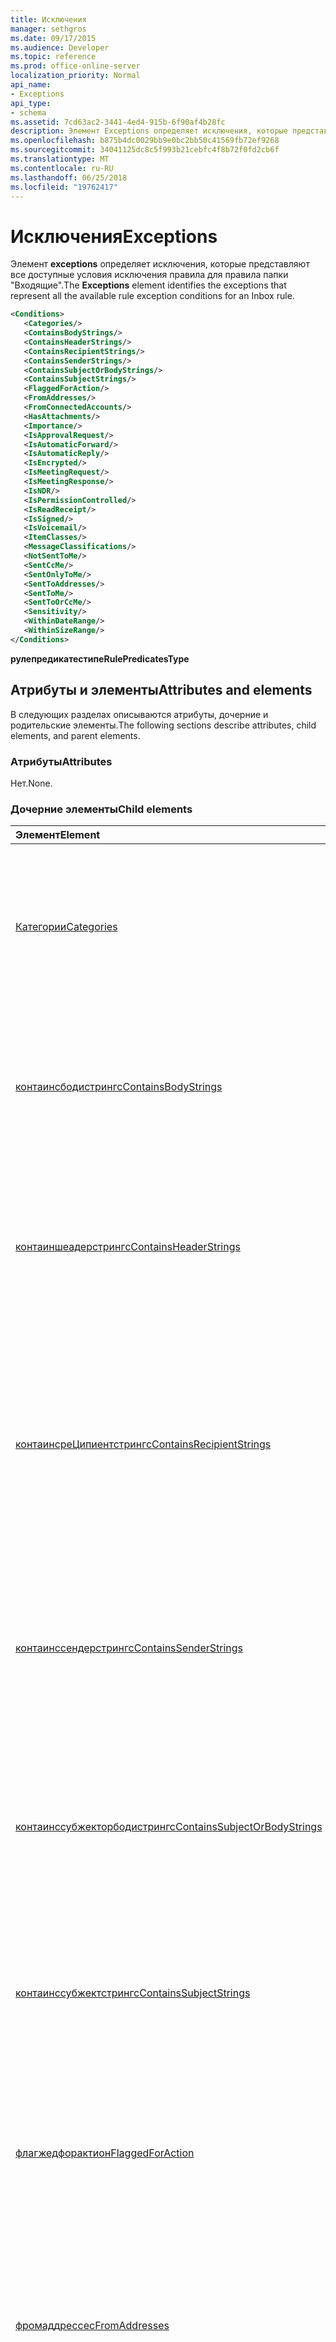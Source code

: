 ```yaml
---
title: Исключения
manager: sethgros
ms.date: 09/17/2015
ms.audience: Developer
ms.topic: reference
ms.prod: office-online-server
localization_priority: Normal
api_name:
- Exceptions
api_type:
- schema
ms.assetid: 7cd63ac2-3441-4ed4-915b-6f90af4b28fc
description: Элемент Exceptions определяет исключения, которые представляют все доступные условия исключения правила для правила папки "Входящие".
ms.openlocfilehash: b875b4dc0029bb9e0bc2bb50c41569fb72ef9268
ms.sourcegitcommit: 34041125dc8c5f993b21cebfc4f8b72f0fd2cb6f
ms.translationtype: MT
ms.contentlocale: ru-RU
ms.lasthandoff: 06/25/2018
ms.locfileid: "19762417"
---
```

# <a name="exceptions"></a><span data-ttu-id="57a1f-103">Исключения</span><span class="sxs-lookup"><span data-stu-id="57a1f-103">Exceptions</span></span>

<span data-ttu-id="57a1f-104">Элемент **exceptions** определяет исключения, которые представляют все доступные условия исключения правила для правила папки "Входящие".</span><span class="sxs-lookup"><span data-stu-id="57a1f-104">The **Exceptions** element identifies the exceptions that represent all the available rule exception conditions for an Inbox rule.</span></span> 
  
```XML
<Conditions>
   <Categories/>
   <ContainsBodyStrings/>
   <ContainsHeaderStrings/>
   <ContainsRecipientStrings/>
   <ContainsSenderStrings/>
   <ContainsSubjectOrBodyStrings/>
   <ContainsSubjectStrings/>
   <FlaggedForAction/>
   <FromAddresses/>
   <FromConnectedAccounts/>
   <HasAttachments/>
   <Importance/>
   <IsApprovalRequest/>
   <IsAutomaticForward/>
   <IsAutomaticReply/>
   <IsEncrypted/>
   <IsMeetingRequest/>
   <IsMeetingResponse/>
   <IsNDR/>
   <IsPermissionControlled/>
   <IsReadReceipt/>
   <IsSigned/>
   <IsVoicemail/>
   <ItemClasses/>
   <MessageClassifications/>
   <NotSentToMe/>
   <SentCcMe/>
   <SentOnlyToMe/>
   <SentToAddresses/>
   <SentToMe/>
   <SentToOrCcMe/>
   <Sensitivity/>
   <WithinDateRange/>
   <WithinSizeRange/>
</Conditions>
```

 <span data-ttu-id="57a1f-105">**рулепредикатестипе**</span><span class="sxs-lookup"><span data-stu-id="57a1f-105">**RulePredicatesType**</span></span>
## <a name="attributes-and-elements"></a><span data-ttu-id="57a1f-106">Атрибуты и элементы</span><span class="sxs-lookup"><span data-stu-id="57a1f-106">Attributes and elements</span></span>

<span data-ttu-id="57a1f-107">В следующих разделах описываются атрибуты, дочерние и родительские элементы.</span><span class="sxs-lookup"><span data-stu-id="57a1f-107">The following sections describe attributes, child elements, and parent elements.</span></span>
  
### <a name="attributes"></a><span data-ttu-id="57a1f-108">Атрибуты</span><span class="sxs-lookup"><span data-stu-id="57a1f-108">Attributes</span></span>

<span data-ttu-id="57a1f-109">Нет.</span><span class="sxs-lookup"><span data-stu-id="57a1f-109">None.</span></span>
  
### <a name="child-elements"></a><span data-ttu-id="57a1f-110">Дочерние элементы</span><span class="sxs-lookup"><span data-stu-id="57a1f-110">Child elements</span></span>

|<span data-ttu-id="57a1f-111">**Элемент**</span><span class="sxs-lookup"><span data-stu-id="57a1f-111">**Element**</span></span>|<span data-ttu-id="57a1f-112">**Описание**</span><span class="sxs-lookup"><span data-stu-id="57a1f-112">**Description**</span></span>|
|:-----|:-----|
|[<span data-ttu-id="57a1f-113">Категории</span><span class="sxs-lookup"><span data-stu-id="57a1f-113">Categories</span></span>](categories-ex15websvcsotherref.md) <br/> |<span data-ttu-id="57a1f-114">Содержит категории, которые необходимо применить к входящему сообщению, чтобы применить условие или исключение.</span><span class="sxs-lookup"><span data-stu-id="57a1f-114">Contains the categories that must be applied to an incoming message in order for the condition or exception to apply.</span></span>  <br/> |
|[<span data-ttu-id="57a1f-115">контаинсбодистрингс</span><span class="sxs-lookup"><span data-stu-id="57a1f-115">ContainsBodyStrings</span></span>](containsbodystrings.md) <br/> |<span data-ttu-id="57a1f-116">Указывает строки, которые должны присутствовать в теле входящих сообщений, чтобы применить условие или исключение.</span><span class="sxs-lookup"><span data-stu-id="57a1f-116">Indicates the strings that must appear in the body of incoming messages in order for the condition or exception to apply.</span></span>  <br/> |
|[<span data-ttu-id="57a1f-117">контаиншеадерстрингс</span><span class="sxs-lookup"><span data-stu-id="57a1f-117">ContainsHeaderStrings</span></span>](containsheaderstrings.md) <br/> |<span data-ttu-id="57a1f-118">Индикактес строки, которые должны отображаться в заголовках входящих сообщений, чтобы применить условие или исключение.</span><span class="sxs-lookup"><span data-stu-id="57a1f-118">Indicaqtes the strings that must appear in the headers of incoming messages in order for the condition or exception to apply.</span></span>  <br/> |
|[<span data-ttu-id="57a1f-119">контаинсреЦипиентстрингс</span><span class="sxs-lookup"><span data-stu-id="57a1f-119">ContainsRecipientStrings</span></span>](containsrecipientstrings.md) <br/> |<span data-ttu-id="57a1f-120">Указывает строки, которые должны присутствовать в свойствах **ToRecipients** или **CcRecipients** входящих сообщений, чтобы применялось условие или исключение.</span><span class="sxs-lookup"><span data-stu-id="57a1f-120">Indicates the strings that must appear in either the **ToRecipients** or **CcRecipients** properties of incoming messages in order for the condition or exception to apply.</span></span>  <br/> |
|[<span data-ttu-id="57a1f-121">контаинссендерстрингс</span><span class="sxs-lookup"><span data-stu-id="57a1f-121">ContainsSenderStrings</span></span>](containssenderstrings.md) <br/> |<span data-ttu-id="57a1f-122">Указывает строки, которые должны присутствовать в свойстве **from** входящих сообщений, чтобы применялось условие или исключение.</span><span class="sxs-lookup"><span data-stu-id="57a1f-122">Indicates the strings that must appear in the **From** property of incoming messages in order for the condition or exception to apply.</span></span>  <br/> |
|[<span data-ttu-id="57a1f-123">контаинссубжекторбодистрингс</span><span class="sxs-lookup"><span data-stu-id="57a1f-123">ContainsSubjectOrBodyStrings</span></span>](containssubjectorbodystrings.md) <br/> |<span data-ttu-id="57a1f-124">Указывает строки, которые должны присутствовать в тексте или теме входящих сообщений, чтобы применялось условие или исключение.</span><span class="sxs-lookup"><span data-stu-id="57a1f-124">Indicates the strings that must appear in either the body or the subject of incoming messages in order for the condition or exception to apply.</span></span>  <br/> |
|[<span data-ttu-id="57a1f-125">контаинссубжектстрингс</span><span class="sxs-lookup"><span data-stu-id="57a1f-125">ContainsSubjectStrings</span></span>](containssubjectstrings.md) <br/> |<span data-ttu-id="57a1f-126">Указывает строки, которые должны присутствовать в теме входящих сообщений, чтобы применить условие или исключение.</span><span class="sxs-lookup"><span data-stu-id="57a1f-126">Indicates the strings that must appear in the subject of incoming messages in order for the condition or exception to apply.</span></span>  <br/> |
|[<span data-ttu-id="57a1f-127">флагжедфорактион</span><span class="sxs-lookup"><span data-stu-id="57a1f-127">FlaggedForAction</span></span>](flaggedforaction.md) <br/> |<span data-ttu-id="57a1f-128">Указывает флаг для значения действия, который должен отображаться в входящих сообщениях, чтобы применить условие или исключение.</span><span class="sxs-lookup"><span data-stu-id="57a1f-128">Specifies the flag for action value that must appear on incoming messages in order for the condition or exception to apply.</span></span>  <br/> |
|[<span data-ttu-id="57a1f-129">фромаддрессес</span><span class="sxs-lookup"><span data-stu-id="57a1f-129">FromAddresses</span></span>](fromaddresses.md) <br/> |<span data-ttu-id="57a1f-130">Указывает адреса электронной почты, из которых должны отправляться входящие сообщения, чтобы применялось условие или исключение.</span><span class="sxs-lookup"><span data-stu-id="57a1f-130">Indicates the e-mail addresses from which incoming messages must be sent in order for the condition or exception to apply.</span></span>  <br/> |
|[<span data-ttu-id="57a1f-131">фромконнектедаккаунтс</span><span class="sxs-lookup"><span data-stu-id="57a1f-131">FromConnectedAccounts</span></span>](fromconnectedaccounts.md) <br/> |<span data-ttu-id="57a1f-132">Представляет имена учетных записей электронной почты, для которых необходимо выполнить статистическую обработку входящих сообщений для того, чтобы применить условие или исключение.</span><span class="sxs-lookup"><span data-stu-id="57a1f-132">Represents the e-mail account names from which incoming messages have to have been aggregated in order for the condition or exception to apply.</span></span>  <br/> |
|[<span data-ttu-id="57a1f-133">HasAttachments</span><span class="sxs-lookup"><span data-stu-id="57a1f-133">HasAttachments</span></span>](hasattachments.md) <br/> |<span data-ttu-id="57a1f-134">Указывает, должны ли входящие сообщения иметь вложения, чтобы применялось условие или исключение.</span><span class="sxs-lookup"><span data-stu-id="57a1f-134">Indicates whether incoming messages have to have attachments in order for the condition or exception to apply.</span></span>  <br/> |
|[<span data-ttu-id="57a1f-135">Importance</span><span class="sxs-lookup"><span data-stu-id="57a1f-135">Importance</span></span>](importance.md) <br/> |<span data-ttu-id="57a1f-136">Указывает важность, которая отмечается на входящих сообщениях, чтобы применялось условие или исключение.</span><span class="sxs-lookup"><span data-stu-id="57a1f-136">Specifies the importance that is stamped on incoming messages in order for the condition or exception to apply.</span></span>  <br/> |
|[<span data-ttu-id="57a1f-137">исаппровалрекуест</span><span class="sxs-lookup"><span data-stu-id="57a1f-137">IsApprovalRequest</span></span>](isapprovalrequest.md) <br/> |<span data-ttu-id="57a1f-138">Указывает, должны ли входящие сообщения быть запросами на утверждение, чтобы применялось условие или исключение.</span><span class="sxs-lookup"><span data-stu-id="57a1f-138">Indicates whether incoming messages must be approval requests in order for the condition or exception to apply.</span></span>  <br/> |
|[<span data-ttu-id="57a1f-139">исаутоматикфорвард</span><span class="sxs-lookup"><span data-stu-id="57a1f-139">IsAutomaticForward</span></span>](isautomaticforward.md) <br/> |<span data-ttu-id="57a1f-140">Указывает, должны ли входящие сообщения быть автоматически пересылаться, чтобы применялось условие или исключение.</span><span class="sxs-lookup"><span data-stu-id="57a1f-140">Indicates whether incoming messages must be automatic forwards in order for the condition or exception to apply.</span></span>  <br/> |
|[<span data-ttu-id="57a1f-141">исаутоматикрепли</span><span class="sxs-lookup"><span data-stu-id="57a1f-141">IsAutomaticReply</span></span>](isautomaticreply.md) <br/> |<span data-ttu-id="57a1f-142">Указывает, должны ли входящие сообщения быть автоматическими ответами, чтобы применялось условие или исключение.</span><span class="sxs-lookup"><span data-stu-id="57a1f-142">Indicates whether incoming messages must be automatic replies in order for the condition or exception to apply.</span></span>  <br/> |
|[<span data-ttu-id="57a1f-143">IsEncrypted</span><span class="sxs-lookup"><span data-stu-id="57a1f-143">IsEncrypted</span></span>](isencrypted.md) <br/> |<span data-ttu-id="57a1f-144">Указывает, должны ли входящие сообщения шифроваться с шифрованием S/MIME, чтобы применить условие или исключение.</span><span class="sxs-lookup"><span data-stu-id="57a1f-144">Indicates whether incoming messages must be S/MIME encrypted in order for the condition or exception to apply.</span></span>  <br/> |
|[<span data-ttu-id="57a1f-145">исмитингрекуест</span><span class="sxs-lookup"><span data-stu-id="57a1f-145">IsMeetingRequest</span></span>](ismeetingrequest.md) <br/> |<span data-ttu-id="57a1f-146">Указывает, должны ли входящие сообщения быть приглашениями на собрание, чтобы применялось условие или исключение.</span><span class="sxs-lookup"><span data-stu-id="57a1f-146">Indicates whether incoming messages must be meeting requests in order for the condition or exception to apply.</span></span>  <br/> |
|[<span data-ttu-id="57a1f-147">исмитингреспонсе</span><span class="sxs-lookup"><span data-stu-id="57a1f-147">IsMeetingResponse</span></span>](ismeetingresponse.md) <br/> |<span data-ttu-id="57a1f-148">Указывает, должны ли входящие сообщения отвечать на приглашения на собрания, чтобы применялось условие или исключение.</span><span class="sxs-lookup"><span data-stu-id="57a1f-148">Indicates whether incoming messages must be meeting responses in order for the condition or exception to apply.</span></span>  <br/> |
|[<span data-ttu-id="57a1f-149">исндр</span><span class="sxs-lookup"><span data-stu-id="57a1f-149">IsNDR</span></span>](isndr.md) <br/> |<span data-ttu-id="57a1f-150">Указывает, должны ли входящие сообщения относиться к отчетам о недоставке (NDR), чтобы применялось условие или исключение.</span><span class="sxs-lookup"><span data-stu-id="57a1f-150">Indicates whether incoming messages must be non-delivery reports (NDRs) in order for the condition or exception to apply.</span></span>  <br/> |
|[<span data-ttu-id="57a1f-151">испермиссионконтроллед</span><span class="sxs-lookup"><span data-stu-id="57a1f-151">IsPermissionControlled</span></span>](ispermissioncontrolled.md) <br/> |<span data-ttu-id="57a1f-152">Указывает, должны ли входящие сообщения управляться с помощью управления разрешениями (RMS protected), чтобы применить условие или исключение.</span><span class="sxs-lookup"><span data-stu-id="57a1f-152">Indicates whether incoming messages must be permission controlled (RMS protected) in order for the condition or exception to apply</span></span>  <br/> |
|[<span data-ttu-id="57a1f-153">исреадрецеипт</span><span class="sxs-lookup"><span data-stu-id="57a1f-153">IsReadReceipt</span></span>](isreadreceipt.md) <br/> |<span data-ttu-id="57a1f-154">Указывает, должны ли входящие сообщения принимать уведомления о прочтении, чтобы применялось условие или исключение.</span><span class="sxs-lookup"><span data-stu-id="57a1f-154">Indicates whether incoming messages must be read receipts in order for the condition or exception to apply.</span></span>  <br/> |
|[<span data-ttu-id="57a1f-155">IsSigned</span><span class="sxs-lookup"><span data-stu-id="57a1f-155">IsSigned</span></span>](issigned.md) <br/> |<span data-ttu-id="57a1f-156">Указывает, должны ли входящие сообщения быть подписаны на S/MIME, чтобы применялось условие или исключение.</span><span class="sxs-lookup"><span data-stu-id="57a1f-156">Indicates whether incoming messages must be S/MIME signed in order for the condition or exception to apply.</span></span>  <br/> |
|[<span data-ttu-id="57a1f-157">Голосовая почта</span><span class="sxs-lookup"><span data-stu-id="57a1f-157">IsVoicemail</span></span>](isvoicemail.md) <br/> |<span data-ttu-id="57a1f-158">Указывает, должны ли входящие сообщения быть сообщениями голосовой почты, чтобы применялось условие или исключение.</span><span class="sxs-lookup"><span data-stu-id="57a1f-158">Indicates whether incoming messages must be voice mail messages in order for the condition or exception to apply.</span></span>  <br/> |
|[<span data-ttu-id="57a1f-159">итемклассес</span><span class="sxs-lookup"><span data-stu-id="57a1f-159">ItemClasses</span></span>](itemclasses.md) <br/> |<span data-ttu-id="57a1f-160">Представляет классы элементов, которые должны быть помечены для входящих сообщений, чтобы применить условие или исключение.</span><span class="sxs-lookup"><span data-stu-id="57a1f-160">Represents the item classes that must be stamped on incoming messages in order for the condition or exception to apply.</span></span>  <br/> |
|[<span data-ttu-id="57a1f-161">мессажеклассификатионс</span><span class="sxs-lookup"><span data-stu-id="57a1f-161">MessageClassifications</span></span>](messageclassifications.md) <br/> |<span data-ttu-id="57a1f-162">Представляет классификации сообщений, которые должны быть помечены для входящих сообщений, чтобы применить условие или исключение.</span><span class="sxs-lookup"><span data-stu-id="57a1f-162">Represents the message classifications that must be stamped on incoming messages in order for the condition or exception to apply.</span></span>  <br/> |
|[<span data-ttu-id="57a1f-163">нотсенттоме</span><span class="sxs-lookup"><span data-stu-id="57a1f-163">NotSentToMe</span></span>](notsenttome.md) <br/> |<span data-ttu-id="57a1f-164">Указывает, должно ли владелец почтового ящика отсутствовать в свойстве **ToRecipients** входящих сообщений, чтобы применить условие или исключение.</span><span class="sxs-lookup"><span data-stu-id="57a1f-164">Indicates whether the owner of the mailbox must not be in the **ToRecipients** property of the incoming messages in order for the condition or exception to apply.</span></span>  <br/> |
|[<span data-ttu-id="57a1f-165">сентккме</span><span class="sxs-lookup"><span data-stu-id="57a1f-165">SentCcMe</span></span>](sentccme.md) <br/> |<span data-ttu-id="57a1f-166">Указывает, должно ли владелец почтового ящика находиться в свойстве **CcRecipients** входящих сообщений, чтобы применялось условие или исключение.</span><span class="sxs-lookup"><span data-stu-id="57a1f-166">Indicates whether the owner of the mailbox has to be in the **CcRecipients** property of incoming messages in order for the condition or exception to apply.</span></span>  <br/> |
|[<span data-ttu-id="57a1f-167">сентонлитоме</span><span class="sxs-lookup"><span data-stu-id="57a1f-167">SentOnlyToMe</span></span>](sentonlytome.md) <br/> |<span data-ttu-id="57a1f-168">Указывает, должен ли владелец почтового ящика быть единственным в свойстве **ToRecipients** входящих сообщений, чтобы применялось условие или исключение.</span><span class="sxs-lookup"><span data-stu-id="57a1f-168">Indicates whether the owner of the mailbox has to be the only one in the **ToRecipients** property of incoming messages in order for the condition or exception to apply.</span></span>  <br/> |
|[<span data-ttu-id="57a1f-169">сенттоаддрессес</span><span class="sxs-lookup"><span data-stu-id="57a1f-169">SentToAddresses</span></span>](senttoaddresses.md) <br/> |<span data-ttu-id="57a1f-170">Указывает адреса электронной почты, на которые должны быть отправлены входящие сообщения, чтобы применялось условие или исключение.</span><span class="sxs-lookup"><span data-stu-id="57a1f-170">Indicates the e-mail addresses that incoming messages have to have been sent to in order for the condition or exception to apply.</span></span>  <br/> |
|[<span data-ttu-id="57a1f-171">сенттоме</span><span class="sxs-lookup"><span data-stu-id="57a1f-171">SentToMe</span></span>](senttome.md) <br/> |<span data-ttu-id="57a1f-172">Указывает, должно ли владелец почтового ящика находиться в свойстве **ToRecipients** входящих сообщений, чтобы применялось условие или исключение.</span><span class="sxs-lookup"><span data-stu-id="57a1f-172">Indicates whether the owner of the mailbox has to be in the **ToRecipients** property of incoming messages in order for the condition or exception to apply.</span></span>  <br/> |
|[<span data-ttu-id="57a1f-173">сенттурккме</span><span class="sxs-lookup"><span data-stu-id="57a1f-173">SentToOrCcMe</span></span>](senttoorccme.md) <br/> |<span data-ttu-id="57a1f-174">Указывает, должен ли владелец почтового ящика находиться в свойстве **ToRecipients** или **CcRecipients** входящих сообщений, чтобы применить условие или исключение.</span><span class="sxs-lookup"><span data-stu-id="57a1f-174">Indicates whether the owner of the mailbox has to be in either a **ToRecipients** or **CcRecipients** property of incoming messages in order for the condition or exception to apply.</span></span>  <br/> |
|[<span data-ttu-id="57a1f-175">Sensitivity</span><span class="sxs-lookup"><span data-stu-id="57a1f-175">Sensitivity</span></span>](sensitivity.md) <br/> |<span data-ttu-id="57a1f-176">Указывает чувствительность, которая должна быть отмечена для входящих сообщений, чтобы применить условие или исключение.</span><span class="sxs-lookup"><span data-stu-id="57a1f-176">Indicates the sensitivity that must be stamped on incoming messages in order for the condition or exception to apply.</span></span>  <br/> |
|[<span data-ttu-id="57a1f-177">висиндатеранже</span><span class="sxs-lookup"><span data-stu-id="57a1f-177">WithinDateRange</span></span>](withindaterange.md) <br/> |<span data-ttu-id="57a1f-178">Указывает диапазон дат, в течение которого должны быть получены входящие сообщения, чтобы применялось условие или исключение.</span><span class="sxs-lookup"><span data-stu-id="57a1f-178">Specifies the date range within which incoming messages have to have been received in order for the condition or exception to apply.</span></span>  <br/> |
|[<span data-ttu-id="57a1f-179">висинсизеранже</span><span class="sxs-lookup"><span data-stu-id="57a1f-179">WithinSizeRange</span></span>](withinsizerange.md) <br/> |<span data-ttu-id="57a1f-180">Указывает минимальный и максимальный размеры для входящих сообщений, для которых необходимо применить условие или исключение.</span><span class="sxs-lookup"><span data-stu-id="57a1f-180">Specifies the minimum and maximum sizes that incoming messages must be in order for the condition or exception to apply.</span></span>  <br/> |
   
### <a name="parent-elements"></a><span data-ttu-id="57a1f-181">Родительские элементы</span><span class="sxs-lookup"><span data-stu-id="57a1f-181">Parent elements</span></span>

|<span data-ttu-id="57a1f-182">**Элемент**</span><span class="sxs-lookup"><span data-stu-id="57a1f-182">**Element**</span></span>|<span data-ttu-id="57a1f-183">**Описание**</span><span class="sxs-lookup"><span data-stu-id="57a1f-183">**Description**</span></span>|
|:-----|:-----|
|[<span data-ttu-id="57a1f-184">Правило (RuleType)</span><span class="sxs-lookup"><span data-stu-id="57a1f-184">Rule (RuleType)</span></span>](rule-ruletype.md) <br/> |<span data-ttu-id="57a1f-185">Содержит одно правило и представляет правило в почтовом ящике пользователя.</span><span class="sxs-lookup"><span data-stu-id="57a1f-185">Contains a single rule and represents a rule in a user's mailbox.</span></span>  <br/> |
   
## <a name="text-value"></a><span data-ttu-id="57a1f-186">Текстовое значение</span><span class="sxs-lookup"><span data-stu-id="57a1f-186">Text value</span></span>

<span data-ttu-id="57a1f-187">Нет.</span><span class="sxs-lookup"><span data-stu-id="57a1f-187">None.</span></span>
  
## <a name="remarks"></a><span data-ttu-id="57a1f-188">Примечания</span><span class="sxs-lookup"><span data-stu-id="57a1f-188">Remarks</span></span>

<span data-ttu-id="57a1f-189">Предикаты правил используются в качестве условий правил или исключений.</span><span class="sxs-lookup"><span data-stu-id="57a1f-189">The rule predicates are used as rule conditions or exceptions.</span></span>
  
<span data-ttu-id="57a1f-190">Схема, описывающая этот элемент, находится в виртуальном каталоге IIS, в котором размещены веб-службы Exchange.</span><span class="sxs-lookup"><span data-stu-id="57a1f-190">The schema that describes this element is located in the IIS virtual directory that hosts Exchange Web Services.</span></span>
  
## <a name="element-information"></a><span data-ttu-id="57a1f-191">Сведения об элементе</span><span class="sxs-lookup"><span data-stu-id="57a1f-191">Element information</span></span>

|||
|:-----|:-----|
|<span data-ttu-id="57a1f-192">Пространство имен</span><span class="sxs-lookup"><span data-stu-id="57a1f-192">Namespace</span></span>  <br/> |http://schemas.microsoft.com/exchange/services/2006/types  <br/> |
|<span data-ttu-id="57a1f-193">Имя схемы</span><span class="sxs-lookup"><span data-stu-id="57a1f-193">Schema Name</span></span>  <br/> |<span data-ttu-id="57a1f-194">Схема Types</span><span class="sxs-lookup"><span data-stu-id="57a1f-194">Types schema</span></span>  <br/> |
|<span data-ttu-id="57a1f-195">Файл проверки</span><span class="sxs-lookup"><span data-stu-id="57a1f-195">Validation File</span></span>  <br/> |<span data-ttu-id="57a1f-196">Types. xsd</span><span class="sxs-lookup"><span data-stu-id="57a1f-196">Types.xsd</span></span>  <br/> |
|<span data-ttu-id="57a1f-197">Может быть пустым</span><span class="sxs-lookup"><span data-stu-id="57a1f-197">Can be Empty</span></span>  <br/> |<span data-ttu-id="57a1f-198">True</span><span class="sxs-lookup"><span data-stu-id="57a1f-198">True</span></span>  <br/> |
   
## <a name="see-also"></a><span data-ttu-id="57a1f-199">См. также</span><span class="sxs-lookup"><span data-stu-id="57a1f-199">See also</span></span>



[<span data-ttu-id="57a1f-200">Conditions</span><span class="sxs-lookup"><span data-stu-id="57a1f-200">Conditions</span></span>](conditions.md)


- [<span data-ttu-id="57a1f-201">Элементы XML веб-служб Exchange в Exchange</span><span class="sxs-lookup"><span data-stu-id="57a1f-201">EWS XML elements in Exchange</span></span>](ews-xml-elements-in-exchange.md)

